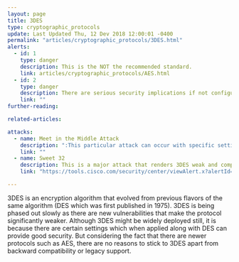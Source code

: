 ```yaml
---
layout: page
title: 3DES
type: cryptographic_protocols
update: Last Updated Thu, 12 Dev 2018 12:00:01 -0400
permalink: "articles/cryptographic_protocols/3DES.html"
alerts:
  - id: 1
    type: danger
    description: This is the NOT the recommended standard.
    link: articles/cryptographic_protocols/AES.html
  - id: 2
    type: danger
    description: There are serious security implications if not configured properly!
    link: ""
further-reading:

related-articles:

attacks:
  - name: Meet in the Middle Attack
    description: ":This particular attack can occur with specific settings in which DES could operate (keying option 1)."
    link: ""
  - name: Sweet 32
    description: This is a major attack that renders 3DES weak and compromises the security entirely. But like mentioned before, there are ways to mitigate and still use 3DES. OpenSSL does not include 3DES per default since version 1.1.0 (August 2016), and considers it a "weak cipher". Cisco's advisory on Sweet32:"
    link: "https://tools.cisco.com/security/center/viewAlert.x?alertId=48625"

---
```

3DES is an encryption algorithm that evolved from previous flavors of the same algorithm (DES which was first published in 1975). 3DES is being phased out slowly as there are new vulnerabilities that make the protocol significantly weaker. Although 3DES might be widely deployed still, it is because there are certain settings which when applied along with DES can provide good security. But considering the fact that there are newer protocols such as AES, there are no reasons to stick to 3DES apart from backward compatibility or legacy support.
